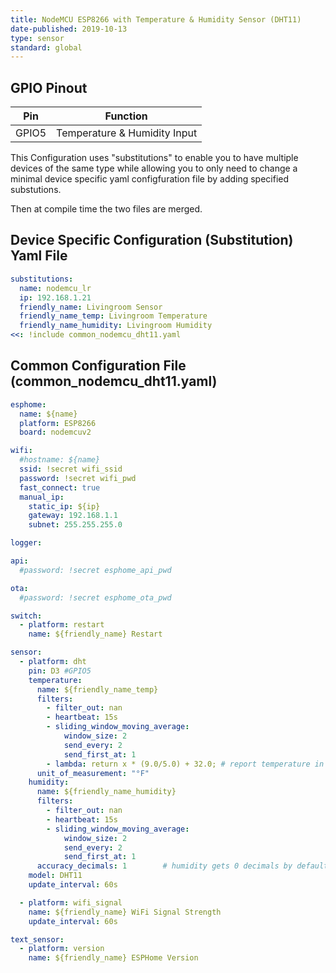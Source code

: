 ```yaml
---
title: NodeMCU ESP8266 with Temperature & Humidity Sensor (DHT11)
date-published: 2019-10-13
type: sensor
standard: global
---
```


## GPIO Pinout

| Pin     | Function                           |
|---------|------------------------------------|
| GPIO5   | Temperature & Humidity Input       |

This Configuration uses "substitutions" to enable you to have multiple devices of the same type
while allowing you to only need to change a minimal device specific yaml configfuration file
by adding specified substutions.

Then at compile time the two files are merged.

## Device Specific Configuration (Substitution) Yaml File

```yaml
substitutions:
  name: nodemcu_lr
  ip: 192.168.1.21
  friendly_name: Livingroom Sensor
  friendly_name_temp: Livingroom Temperature
  friendly_name_humidity: Livingroom Humidity
<<: !include common_nodemcu_dht11.yaml
```

## Common Configuration File (common_nodemcu_dht11.yaml)

```yaml
esphome:
  name: ${name}
  platform: ESP8266
  board: nodemcuv2

wifi:
  #hostname: ${name}
  ssid: !secret wifi_ssid
  password: !secret wifi_pwd
  fast_connect: true
  manual_ip:
    static_ip: ${ip}
    gateway: 192.168.1.1
    subnet: 255.255.255.0

logger:

api:
  #password: !secret esphome_api_pwd

ota:
  #password: !secret esphome_ota_pwd

switch:
  - platform: restart
    name: ${friendly_name} Restart

sensor:
  - platform: dht
    pin: D3 #GPIO5
    temperature:
      name: ${friendly_name_temp}
      filters:
        - filter_out: nan
        - heartbeat: 15s
        - sliding_window_moving_average:
            window_size: 2
            send_every: 2
            send_first_at: 1
        - lambda: return x * (9.0/5.0) + 32.0; # report temperature in Fahrenheit
      unit_of_measurement: "°F"
    humidity:
      name: ${friendly_name_humidity}
      filters:
        - filter_out: nan
        - heartbeat: 15s
        - sliding_window_moving_average:
            window_size: 2
            send_every: 2
            send_first_at: 1
      accuracy_decimals: 1        # humidity gets 0 decimals by default
    model: DHT11
    update_interval: 60s

  - platform: wifi_signal
    name: ${friendly_name} WiFi Signal Strength
    update_interval: 60s

text_sensor:
  - platform: version
    name: ${friendly_name} ESPHome Version
```
